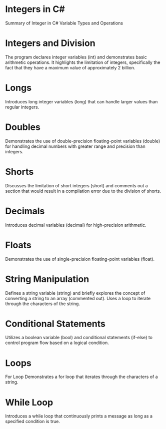 # Integers in C#
 Summary of Integer in C#
Variable Types and Operations

# Integers and Division
The program declares integer variables (int) and demonstrates basic arithmetic operations.
It highlights the limitation of integers, specifically the fact that they have a maximum value of approximately 2 billion.


# Longs
Introduces long integer variables (long) that can handle larger values than regular integers.

# Doubles
Demonstrates the use of double-precision floating-point variables (double) for handling decimal numbers with greater range and precision than integers.

# Shorts
Discusses the limitation of short integers (short) and comments out a section that would result in a compilation error due to the division of shorts.

# Decimals
Introduces decimal variables (decimal) for high-precision arithmetic.

# Floats
Demonstrates the use of single-precision floating-point variables (float).

# String Manipulation
Defines a string variable (string) and briefly explores the concept of converting a string to an array (commented out).
Uses a loop to iterate through the characters of the string.

# Conditional Statements
Utilizes a boolean variable (bool) and conditional statements (if-else) to control program flow based on a logical condition.

# Loops
For Loop
Demonstrates a for loop that iterates through the characters of a string.

# While Loop
Introduces a while loop that continuously prints a message as long as a specified condition is true.